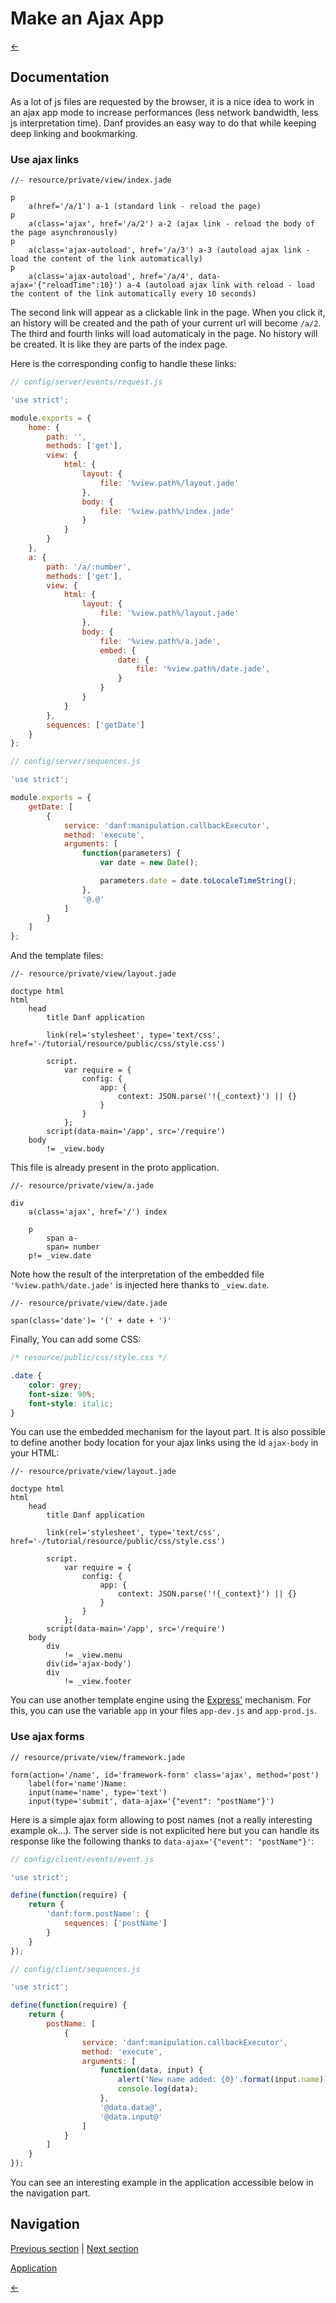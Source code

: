 Make an Ajax App
================

[←](index.md)

Documentation
-------------

As a lot of js files are requested by the browser, it is a nice idea to work in an ajax app mode to increase performances (less network bandwidth, less js interpretation time).
Danf provides an easy way to do that while keeping deep linking and bookmarking.

### Use ajax links

```jade
//- resource/private/view/index.jade

p
    a(href='/a/1') a-1 (standard link - reload the page)
p
    a(class='ajax', href='/a/2') a-2 (ajax link - reload the body of the page asynchronously)
p
    a(class='ajax-autoload', href='/a/3') a-3 (autoload ajax link - load the content of the link automatically)
p
    a(class='ajax-autoload', href='/a/4', data-ajax='{"reloadTime":10}') a-4 (autoload ajax link with reload - load the content of the link automatically every 10 seconds)
```

The second link will appear as a clickable link in the page. When you click it, an history will be created and the path of your current url will become `/a/2`.
The third and fourth links will load automaticaly in the page. No history will be created. It is like they are parts of the index page.

Here is the corresponding config to handle these links:

```javascript
// config/server/events/request.js

'use strict';

module.exports = {
    home: {
        path: '',
        methods: ['get'],
        view: {
            html: {
                layout: {
                    file: '%view.path%/layout.jade'
                },
                body: {
                    file: '%view.path%/index.jade'
                }
            }
        }
    },
    a: {
        path: '/a/:number',
        methods: ['get'],
        view: {
            html: {
                layout: {
                    file: '%view.path%/layout.jade'
                },
                body: {
                    file: '%view.path%/a.jade',
                    embed: {
                        date: {
                            file: '%view.path%/date.jade',
                        }
                    }
                }
            }
        },
        sequences: ['getDate']
    }
};
```

```javascript
// config/server/sequences.js

'use strict';

module.exports = {
    getDate: [
        {
            service: 'danf:manipulation.callbackExecutor',
            method: 'execute',
            arguments: [
                function(parameters) {
                    var date = new Date();

                    parameters.date = date.toLocaleTimeString();
                },
                '@.@'
            ]
        }
    ]
};
```

And the template files:

```jade
//- resource/private/view/layout.jade

doctype html
html
    head
        title Danf application

        link(rel='stylesheet', type='text/css', href='-/tutorial/resource/public/css/style.css')

        script.
            var require = {
                config: {
                    app: {
                        context: JSON.parse('!{_context}') || {}
                    }
                }
            };
        script(data-main='/app', src='/require')
    body
        != _view.body
```

This file is already present in the proto application.


```jade
//- resource/private/view/a.jade

div
    a(class='ajax', href='/') index

    p
        span a-
        span= number
    p!= _view.date
```

Note how the result of the interpretation of the embedded file `'%view.path%/date.jade'` is injected here thanks to `_view.date`.

```jade
//- resource/private/view/date.jade

span(class='date')= '(' + date + ')'
```

Finally, You can add some CSS:

```css
/* resource/public/css/style.css */

.date {
    color: grey;
    font-size: 90%;
    font-style: italic;
}
```

You can use the embedded mechanism for the layout part. It is also possible to define another body location for your ajax links using the id `ajax-body` in your HTML:

```jade
//- resource/private/view/layout.jade

doctype html
html
    head
        title Danf application

        link(rel='stylesheet', type='text/css', href='-/tutorial/resource/public/css/style.css')

        script.
            var require = {
                config: {
                    app: {
                        context: JSON.parse('!{_context}') || {}
                    }
                }
            };
        script(data-main='/app', src='/require')
    body
        div
            != _view.menu
        div(id='ajax-body')
        div
            != _view.footer
```

You can use another template engine using the [Express'](http://expressjs.com/api.html) mechanism. For this, you can use the variable `app` in your files `app-dev.js` and `app-prod.js`.

### Use ajax forms

```jade
// resource/private/view/framework.jade

form(action='/name', id='framework-form' class='ajax', method='post')
    label(for='name')Name:
    input(name='name', type='text')
    input(type='submit', data-ajax='{"event": "postName"}')
```

Here is a simple ajax form allowing to post names (not a really interesting example ok...). The server side is not explicited here but you can handle its response like the following thanks to `data-ajax='{"event": "postName"}'`:

```javascript
// config/client/events/event.js

'use strict';

define(function(require) {
    return {
        'danf:form.postName': {
            sequences: ['postName']
        }
    }
});
```

```javascript
// config/client/sequences.js

'use strict';

define(function(require) {
    return {
        postName: [
            {
                service: 'danf:manipulation.callbackExecutor',
                method: 'execute',
                arguments: [
                    function(data, input) {
                        alert('New name added: {0}'.format(input.name));
                        console.log(data);
                    },
                    '@data.data@',
                    '@data.input@'
                ]
            }
        ]
    }
});
```

You can see an interesting example in the application accessible below in the navigation part.

Navigation
----------

[Previous section](app.md) |
 [Next section](event.md)

[Application](../test/ajax-app.md)

[←](index.md)